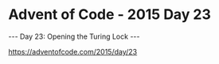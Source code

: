 # Advent of Code - 2015 Day 23

--- Day 23: Opening the Turing Lock ---

https://adventofcode.com/2015/day/23
